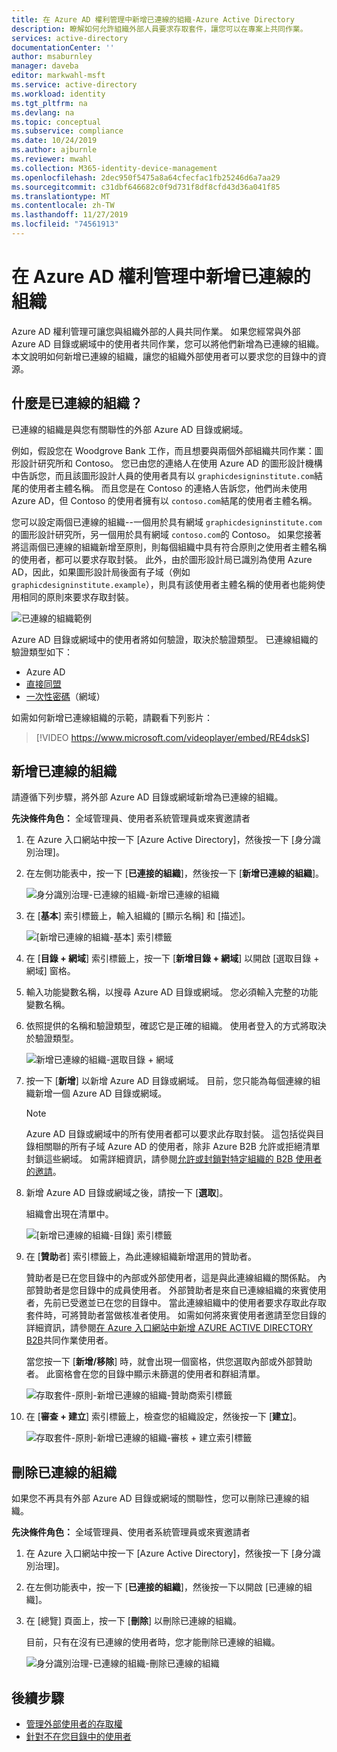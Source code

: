 ```yaml
---
title: 在 Azure AD 權利管理中新增已連線的組織-Azure Active Directory
description: 瞭解如何允許組織外部人員要求存取套件，讓您可以在專案上共同作業。
services: active-directory
documentationCenter: ''
author: msaburnley
manager: daveba
editor: markwahl-msft
ms.service: active-directory
ms.workload: identity
ms.tgt_pltfrm: na
ms.devlang: na
ms.topic: conceptual
ms.subservice: compliance
ms.date: 10/24/2019
ms.author: ajburnle
ms.reviewer: mwahl
ms.collection: M365-identity-device-management
ms.openlocfilehash: 2dec950f5475a8a64cfecfac1fb25246d6a7aa29
ms.sourcegitcommit: c31dbf646682c0f9d731f8df8cfd43d36a041f85
ms.translationtype: MT
ms.contentlocale: zh-TW
ms.lasthandoff: 11/27/2019
ms.locfileid: "74561913"
---
```

# <a name="add-a-connected-organization-in-azure-ad-entitlement-management"></a>在 Azure AD 權利管理中新增已連線的組織

Azure AD 權利管理可讓您與組織外部的人員共同作業。 如果您經常與外部 Azure AD 目錄或網域中的使用者共同作業，您可以將他們新增為已連線的組織。 本文說明如何新增已連線的組織，讓您的組織外部使用者可以要求您的目錄中的資源。

## <a name="what-is-a-connected-organization"></a>什麼是已連線的組織？

已連線的組織是與您有關聯性的外部 Azure AD 目錄或網域。

例如，假設您在 Woodgrove Bank 工作，而且想要與兩個外部組織共同作業：圖形設計研究所和 Contoso。 您已由您的連絡人在使用 Azure AD 的圖形設計機構中告訴您，而且該圖形設計人員的使用者具有以 `graphicdesigninstitute.com`結尾的使用者主體名稱。 而且您是在 Contoso 的連絡人告訴您，他們尚未使用 Azure AD，但 Contoso 的使用者擁有以 `contoso.com`結尾的使用者主體名稱。

您可以設定兩個已連線的組織--一個用於具有網域 `graphicdesigninstitute.com`的圖形設計研究所，另一個用於具有網域 `contoso.com`的 Contoso。 如果您接著將這兩個已連線的組織新增至原則，則每個組織中具有符合原則之使用者主體名稱的使用者，都可以要求存取封裝。 此外，由於圖形設計局已識別為使用 Azure AD，因此，如果圖形設計局後面有子域（例如 `graphicdesigninstitute.example`），則具有該使用者主體名稱的使用者也能夠使用相同的原則來要求存取封裝。

![已連線的組織範例](./media/entitlement-management-organization/connected-organization-example.png)

Azure AD 目錄或網域中的使用者將如何驗證，取決於驗證類型。 已連線組織的驗證類型如下：

- Azure AD
- [直接同盟](../b2b/direct-federation.md)
- [一次性密碼](../b2b/one-time-passcode.md)（網域）

如需如何新增已連線組織的示範，請觀看下列影片：

>[!VIDEO https://www.microsoft.com/videoplayer/embed/RE4dskS]

## <a name="add-a-connected-organization"></a>新增已連線的組織

請遵循下列步驟，將外部 Azure AD 目錄或網域新增為已連線的組織。

**先決條件角色：** 全域管理員、使用者系統管理員或來賓邀請者

1. 在 Azure 入口網站中按一下 [Azure Active Directory]，然後按一下 [身分識別治理]。

1. 在左側功能表中，按一下 [**已連接的組織**]，然後按一下 [**新增已連線的組織**]。

    ![身分識別治理-已連線的組織-新增已連線的組織](./media/entitlement-management-organization/connected-organization.png)

1. 在 [**基本**] 索引標籤上，輸入組織的 [顯示名稱] 和 [描述]。

    ![[新增已連線的組織-基本] 索引標籤](./media/entitlement-management-organization/organization-basics.png)

1. 在 [**目錄 + 網域**] 索引標籤上，按一下 [**新增目錄 + 網域**] 以開啟 [選取目錄 + 網域] 窗格。

1. 輸入功能變數名稱，以搜尋 Azure AD 目錄或網域。 您必須輸入完整的功能變數名稱。

1. 依照提供的名稱和驗證類型，確認它是正確的組織。 使用者登入的方式將取決於驗證類型。

    ![新增已連線的組織-選取目錄 + 網域](./media/entitlement-management-organization/organization-select-directories-domains.png)

1. 按一下 [**新增**] 以新增 Azure AD 目錄或網域。 目前，您只能為每個連線的組織新增一個 Azure AD 目錄或網域。

    > [!NOTE]
    > Azure AD 目錄或網域中的所有使用者都可以要求此存取封裝。 這包括從與目錄相關聯的所有子域 Azure AD 的使用者，除非 Azure B2B 允許或拒絕清單封鎖這些網域。 如需詳細資訊，請參閱[允許或封鎖對特定組織的 B2B 使用者的邀請](../b2b/allow-deny-list.md)。

1. 新增 Azure AD 目錄或網域之後，請按一下 [**選取**]。

    組織會出現在清單中。

    ![[新增已連線的組織-目錄] 索引標籤](./media/entitlement-management-organization/organization-directory-domain.png)

1. 在 [**贊助**者] 索引標籤上，為此連線組織新增選用的贊助者。

    贊助者是已在您目錄中的內部或外部使用者，這是與此連線組織的關係點。 內部贊助者是您目錄中的成員使用者。 外部贊助者是來自已連線組織的來賓使用者，先前已受邀並已在您的目錄中。 當此連線組織中的使用者要求存取此存取套件時，可將贊助者當做核准者使用。 如需如何將來賓使用者邀請至您目錄的詳細資訊，請參閱[在 Azure 入口網站中新增 AZURE ACTIVE DIRECTORY B2B](../b2b/add-users-administrator.md)共同作業使用者。

    當您按一下 [**新增/移除**] 時，就會出現一個窗格，供您選取內部或外部贊助者。 此窗格會在您的目錄中顯示未篩選的使用者和群組清單。

    ![存取套件-原則-新增已連線的組織-贊助商索引標籤](./media/entitlement-management-organization/organization-sponsors.png)

1. 在 [**審查 + 建立**] 索引標籤上，檢查您的組織設定，然後按一下 [**建立**]。

    ![存取套件-原則-新增已連線的組織-審核 + 建立索引標籤](./media/entitlement-management-organization/organization-review-create.png)

## <a name="delete-a-connected-organization"></a>刪除已連線的組織

如果您不再具有外部 Azure AD 目錄或網域的關聯性，您可以刪除已連線的組織。

**先決條件角色：** 全域管理員、使用者系統管理員或來賓邀請者

1. 在 Azure 入口網站中按一下 [Azure Active Directory]，然後按一下 [身分識別治理]。

1. 在左側功能表中，按一下 [**已連接的組織**]，然後按一下以開啟 [已連線的組織]。

1. 在 [總覽] 頁面上，按一下 [**刪除**] 以刪除已連線的組織。

    目前，只有在沒有已連線的使用者時，您才能刪除已連線的組織。

    ![身分識別治理-已連線的組織-刪除已連線的組織](./media/entitlement-management-organization/organization-delete.png)

## <a name="next-steps"></a>後續步驟

- [管理外部使用者的存取權](entitlement-management-organization.md)
- [針對不在您目錄中的使用者](entitlement-management-access-package-request-policy.md#for-users-not-in-your-directory)
